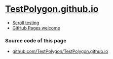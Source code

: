 # [TestPolygon.github.io](https://TestPolygon.github.io)


- [Scroll testing](https://github.com/TestPolygon/scroll)
- [GitHub Pages welcome](https://TestPolygon.github.io/welcome.md)


### Source code of this page
- [github.com/TestPolygon/TestPolygon.github.io](https://github.com/TestPolygon/TestPolygon.github.io)
